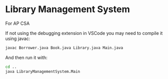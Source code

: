 # Library Management System

For AP CSA

If not using the debugging extension in VSCode you may need to compile it using javac:

```bash
javac Borrower.java Book.java Library.java Main.java
```

And then run it with:

```bash
cd ..
java LibraryManagementSystem.Main
```